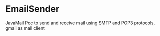 # EmailSender
JavaMail Poc to send and receive  mail using SMTP and POP3 protocols, gmail as mail client
